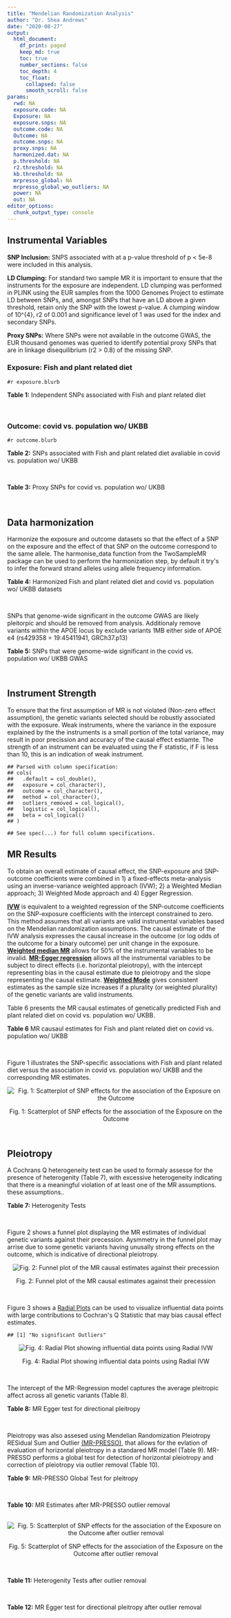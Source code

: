 ```yaml
---
title: "Mendelian Randomization Analysis"
author: "Dr. Shea Andrews"
date: "2020-08-27"
output:
  html_document:
    df_print: paged
    keep_md: true
    toc: true
    number_sections: false
    toc_depth: 4
    toc_float:
      collapsed: false
      smooth_scroll: false
params:
  rwd: NA
  exposure.code: NA
  Exposure: NA
  exposure.snps: NA
  outcome.code: NA
  Outcome: NA
  outcome.snps: NA
  proxy.snps: NA
  harmonized.dat: NA
  p.threshold: NA
  r2.threshold: NA
  kb.threshold: NA
  mrpresso_global: NA
  mrpresso_global_wo_outliers: NA
  power: NA
  out: NA
editor_options:
  chunk_output_type: console
---
```







## Instrumental Variables
**SNP Inclusion:** SNPS associated with at a p-value threshold of p < 5e-8 were included in this analysis.
<br>

**LD Clumping:** For standard two sample MR it is important to ensure that the instruments for the exposure are independent. LD clumping was performed in PLINK using the EUR samples from the 1000 Genomes Project to estimate LD between SNPs, and, amongst SNPs that have an LD above a given threshold, retain only the SNP with the lowest p-value. A clumping window of 10^{4}, r2 of 0.001 and significance level of 1 was used for the index and secondary SNPs.
<br>

**Proxy SNPs:** Where SNPs were not available in the outcome GWAS, the EUR thousand genomes was queried to identify potential proxy SNPs that are in linkage disequilibrium (r2 > 0.8) of the missing SNP.
<br>

### Exposure: Fish and plant related diet
`#r exposure.blurb`
<br>

**Table 1:** Independent SNPs associated with Fish and plant related diet
<div data-pagedtable="false">
  <script data-pagedtable-source type="application/json">
{"columns":[{"label":["SNP"],"name":[1],"type":["chr"],"align":["left"]},{"label":["CHROM"],"name":[2],"type":["dbl"],"align":["right"]},{"label":["POS"],"name":[3],"type":["dbl"],"align":["right"]},{"label":["REF"],"name":[4],"type":["chr"],"align":["left"]},{"label":["ALT"],"name":[5],"type":["chr"],"align":["left"]},{"label":["AF"],"name":[6],"type":["dbl"],"align":["right"]},{"label":["BETA"],"name":[7],"type":["dbl"],"align":["right"]},{"label":["SE"],"name":[8],"type":["dbl"],"align":["right"]},{"label":["Z"],"name":[9],"type":["dbl"],"align":["right"]},{"label":["P"],"name":[10],"type":["dbl"],"align":["right"]},{"label":["N"],"name":[11],"type":["dbl"],"align":["right"]},{"label":["TRAIT"],"name":[12],"type":["chr"],"align":["left"]}],"data":[{"1":"rs6699744","2":"1","3":"72825144","4":"A","5":"T","6":"0.614350","7":"0.0176817","8":"0.00251240","9":"7.03777","10":"2.0e-12","11":"335576","12":"fish_plant_diet"},{"1":"rs6690619","2":"1","3":"153765399","4":"C","5":"T","6":"0.508389","7":"-0.0182667","8":"0.00243049","9":"-7.51564","10":"5.7e-14","11":"335576","12":"fish_plant_diet"},{"1":"rs45501495","2":"1","3":"204596454","4":"C","5":"T","6":"0.233721","7":"0.0175379","8":"0.00286562","9":"6.12011","10":"9.4e-10","11":"335576","12":"fish_plant_diet"},{"1":"rs4953150","2":"2","3":"45157336","4":"C","5":"T","6":"0.342028","7":"-0.0193152","8":"0.00257415","9":"-7.50353","10":"6.2e-14","11":"335576","12":"fish_plant_diet"},{"1":"rs17049185","2":"2","3":"58072660","4":"G","5":"T","6":"0.265216","7":"0.0164143","8":"0.00276984","9":"5.92608","10":"3.1e-09","11":"335576","12":"fish_plant_diet"},{"1":"rs4458235","2":"2","3":"79710525","4":"A","5":"T","6":"0.671605","7":"-0.0161001","8":"0.00257371","9":"-6.25560","10":"4.0e-10","11":"335576","12":"fish_plant_diet"},{"1":"rs6756149","2":"2","3":"104099833","4":"C","5":"T","6":"0.460539","7":"0.0158560","8":"0.00242740","9":"6.53209","10":"6.5e-11","11":"335576","12":"fish_plant_diet"},{"1":"rs10180461","2":"2","3":"144263033","4":"T","5":"C","6":"0.391681","7":"-0.0138352","8":"0.00249154","9":"-5.55287","10":"2.8e-08","11":"335576","12":"fish_plant_diet"},{"1":"rs2463652","2":"2","3":"157127415","4":"C","5":"A","6":"0.462862","7":"0.0144339","8":"0.00243718","9":"5.92238","10":"3.2e-09","11":"335576","12":"fish_plant_diet"},{"1":"rs10510554","2":"3","3":"25099776","4":"T","5":"C","6":"0.569949","7":"0.0159892","8":"0.00245816","9":"6.50454","10":"7.8e-11","11":"335576","12":"fish_plant_diet"},{"1":"rs1248825","2":"3","3":"84993411","4":"A","5":"C","6":"0.674802","7":"0.0196439","8":"0.00259659","9":"7.56527","10":"3.9e-14","11":"335576","12":"fish_plant_diet"},{"1":"rs80264330","2":"3","3":"114815659","4":"T","5":"G","6":"0.056141","7":"0.0302655","8":"0.00525711","9":"5.75706","10":"8.6e-09","11":"335576","12":"fish_plant_diet"},{"1":"rs13082002","2":"3","3":"117317203","4":"T","5":"A","6":"0.467957","7":"0.0141314","8":"0.00244314","9":"5.78411","10":"7.3e-09","11":"335576","12":"fish_plant_diet"},{"1":"rs73868702","2":"3","3":"149754216","4":"G","5":"A","6":"0.043127","7":"-0.0333836","8":"0.00594694","9":"-5.61358","10":"2.0e-08","11":"335576","12":"fish_plant_diet"},{"1":"rs11706682","2":"3","3":"167199681","4":"T","5":"C","6":"0.340750","7":"0.0172815","8":"0.00255589","9":"6.76144","10":"1.4e-11","11":"335576","12":"fish_plant_diet"},{"1":"rs1946265","2":"5","3":"50840436","4":"A","5":"C","6":"0.645199","7":"-0.0149040","8":"0.00254229","9":"-5.86243","10":"4.6e-09","11":"335576","12":"fish_plant_diet"},{"1":"rs12514375","2":"5","3":"60801428","4":"A","5":"T","6":"0.387948","7":"-0.0137440","8":"0.00249301","9":"-5.51301","10":"3.5e-08","11":"335576","12":"fish_plant_diet"},{"1":"rs6870152","2":"5","3":"95883544","4":"A","5":"G","6":"0.623327","7":"-0.0138461","8":"0.00251463","9":"-5.50622","10":"3.7e-08","11":"335576","12":"fish_plant_diet"},{"1":"rs364926","2":"5","3":"166392055","4":"C","5":"T","6":"0.235798","7":"0.0174371","8":"0.00285087","9":"6.11641","10":"9.6e-10","11":"335576","12":"fish_plant_diet"},{"1":"rs11134442","2":"5","3":"166478475","4":"A","5":"G","6":"0.627273","7":"-0.0138524","8":"0.00251296","9":"-5.51238","10":"3.5e-08","11":"335576","12":"fish_plant_diet"},{"1":"rs16891727","2":"6","3":"26488860","4":"C","5":"A","6":"0.131477","7":"-0.0248855","8":"0.00357335","9":"-6.96419","10":"3.3e-12","11":"335576","12":"fish_plant_diet"},{"1":"rs28703977","2":"6","3":"31472792","4":"T","5":"C","6":"0.654148","7":"-0.0159889","8":"0.00255074","9":"-6.26834","10":"3.6e-10","11":"335576","12":"fish_plant_diet"},{"1":"rs9362897","2":"6","3":"92327446","4":"G","5":"T","6":"0.471084","7":"0.0153747","8":"0.00242031","9":"6.35237","10":"2.1e-10","11":"335576","12":"fish_plant_diet"},{"1":"rs12700239","2":"7","3":"20865979","4":"C","5":"A","6":"0.210021","7":"-0.0170831","8":"0.00300568","9":"-5.68361","10":"1.3e-08","11":"335576","12":"fish_plant_diet"},{"1":"rs3021494","2":"8","3":"10983534","4":"A","5":"G","6":"0.530477","7":"-0.0196447","8":"0.00243572","9":"-8.06525","10":"7.3e-16","11":"335576","12":"fish_plant_diet"},{"1":"rs1217105","2":"8","3":"64626932","4":"T","5":"G","6":"0.692030","7":"0.0182021","8":"0.00262079","9":"6.94527","10":"3.8e-12","11":"335576","12":"fish_plant_diet"},{"1":"rs10986983","2":"9","3":"128620009","4":"C","5":"T","6":"0.628287","7":"-0.0177251","8":"0.00250713","9":"-7.06988","10":"1.6e-12","11":"335576","12":"fish_plant_diet"},{"1":"rs946711","2":"10","3":"21806832","4":"A","5":"C","6":"0.326072","7":"-0.0265991","8":"0.00260310","9":"-10.21820","10":"1.6e-24","11":"335576","12":"fish_plant_diet"},{"1":"rs1410054","2":"10","3":"112774155","4":"A","5":"G","6":"0.762720","7":"-0.0179461","8":"0.00284724","9":"-6.30298","10":"2.9e-10","11":"335576","12":"fish_plant_diet"},{"1":"rs10741616","2":"11","3":"13333851","4":"G","5":"A","6":"0.381930","7":"-0.0150594","8":"0.00249104","9":"-6.04543","10":"1.5e-09","11":"335576","12":"fish_plant_diet"},{"1":"rs11237918","2":"11","3":"79294066","4":"T","5":"C","6":"0.400307","7":"0.0140920","8":"0.00247088","9":"5.70323","10":"1.2e-08","11":"335576","12":"fish_plant_diet"},{"1":"rs613597","2":"11","3":"88598646","4":"A","5":"G","6":"0.650945","7":"-0.0148780","8":"0.00253317","9":"-5.87327","10":"4.3e-09","11":"335576","12":"fish_plant_diet"},{"1":"rs34634095","2":"11","3":"111455942","4":"C","5":"A","6":"0.698257","7":"-0.0159467","8":"0.00269385","9":"-5.91967","10":"3.2e-09","11":"335576","12":"fish_plant_diet"},{"1":"rs7978702","2":"12","3":"34366373","4":"G","5":"A","6":"0.818835","7":"0.0173966","8":"0.00313907","9":"5.54196","10":"3.0e-08","11":"335576","12":"fish_plant_diet"},{"1":"rs12826749","2":"12","3":"46412497","4":"C","5":"G","6":"0.421560","7":"-0.0143141","8":"0.00247178","9":"-5.79101","10":"7.0e-09","11":"335576","12":"fish_plant_diet"},{"1":"rs35287743","2":"12","3":"110057250","4":"G","5":"T","6":"0.113999","7":"-0.0345582","8":"0.00382725","9":"-9.02951","10":"1.7e-19","11":"335576","12":"fish_plant_diet"},{"1":"rs560815","2":"13","3":"55935080","4":"T","5":"A","6":"0.733176","7":"-0.0235298","8":"0.00272600","9":"-8.63162","10":"6.0e-18","11":"335576","12":"fish_plant_diet"},{"1":"rs10161952","2":"13","3":"59474383","4":"A","5":"C","6":"0.313291","7":"-0.0185058","8":"0.00261369","9":"-7.08033","10":"1.4e-12","11":"335576","12":"fish_plant_diet"},{"1":"rs12906493","2":"15","3":"35933286","4":"T","5":"C","6":"0.207753","7":"0.0183225","8":"0.00301038","9":"6.08644","10":"1.2e-09","11":"335576","12":"fish_plant_diet"},{"1":"rs16959955","2":"15","3":"48002700","4":"T","5":"C","6":"0.221373","7":"0.0168573","8":"0.00294229","9":"5.72931","10":"1.0e-08","11":"335576","12":"fish_plant_diet"},{"1":"rs56094641","2":"16","3":"53806453","4":"A","5":"G","6":"0.403329","7":"0.0223354","8":"0.00246582","9":"9.05800","10":"1.3e-19","11":"335576","12":"fish_plant_diet"},{"1":"rs11859365","2":"16","3":"83683945","4":"A","5":"C","6":"0.253428","7":"0.0190706","8":"0.00278154","9":"6.85613","10":"7.1e-12","11":"335576","12":"fish_plant_diet"},{"1":"rs9955276","2":"18","3":"1839339","4":"C","5":"T","6":"0.141809","7":"0.0194761","8":"0.00348698","9":"5.58538","10":"2.3e-08","11":"335576","12":"fish_plant_diet"},{"1":"rs17818263","2":"18","3":"58865261","4":"G","5":"A","6":"0.286039","7":"-0.0146965","8":"0.00268034","9":"-5.48307","10":"4.2e-08","11":"335576","12":"fish_plant_diet"},{"1":"rs12721051","2":"19","3":"45422160","4":"C","5":"G","6":"0.189552","7":"0.0179074","8":"0.00309034","9":"5.79464","10":"6.8e-09","11":"335576","12":"fish_plant_diet"},{"1":"rs380743","2":"19","3":"49241014","4":"G","5":"A","6":"0.493772","7":"-0.0175022","8":"0.00243995","9":"-7.17318","10":"7.3e-13","11":"335576","12":"fish_plant_diet"},{"1":"rs2425026","2":"20","3":"33847253","4":"C","5":"T","6":"0.426877","7":"0.0168691","8":"0.00246823","9":"6.83449","10":"8.2e-12","11":"335576","12":"fish_plant_diet"},{"1":"rs2413052","2":"22","3":"31783781","4":"T","5":"C","6":"0.240382","7":"0.0193561","8":"0.00284149","9":"6.81195","10":"9.6e-12","11":"335576","12":"fish_plant_diet"}],"options":{"columns":{"min":{},"max":[10]},"rows":{"min":[10],"max":[10]},"pages":{}}}
  </script>
</div>
<br>

### Outcome: covid vs. population wo/ UKBB
`#r outcome.blurb`
<br>

**Table 2:** SNPs associated with Fish and plant related diet avaliable in covid vs. population wo/ UKBB
<div data-pagedtable="false">
  <script data-pagedtable-source type="application/json">
{"columns":[{"label":["SNP"],"name":[1],"type":["chr"],"align":["left"]},{"label":["CHROM"],"name":[2],"type":["dbl"],"align":["right"]},{"label":["POS"],"name":[3],"type":["dbl"],"align":["right"]},{"label":["REF"],"name":[4],"type":["chr"],"align":["left"]},{"label":["ALT"],"name":[5],"type":["chr"],"align":["left"]},{"label":["AF"],"name":[6],"type":["dbl"],"align":["right"]},{"label":["BETA"],"name":[7],"type":["dbl"],"align":["right"]},{"label":["SE"],"name":[8],"type":["dbl"],"align":["right"]},{"label":["Z"],"name":[9],"type":["dbl"],"align":["right"]},{"label":["P"],"name":[10],"type":["dbl"],"align":["right"]},{"label":["N"],"name":[11],"type":["dbl"],"align":["right"]},{"label":["TRAIT"],"name":[12],"type":["chr"],"align":["left"]}],"data":[{"1":"rs6699744","2":"1","3":"72825144","4":"A","5":"T","6":"0.6108490","7":"-0.00604200","8":"0.036291","9":"-0.16648756","10":"0.86780","11":"10","12":"covid_vs._population__woUKBB"},{"1":"rs6690619","2":"1","3":"153765399","4":"C","5":"T","6":"0.5256920","7":"-0.01237600","8":"0.025459","9":"-0.48611493","10":"0.62690","11":"15","12":"covid_vs._population__woUKBB"},{"1":"rs45501495","2":"1","3":"204596454","4":"C","5":"T","6":"0.2686700","7":"0.00260900","8":"0.029638","9":"0.08802888","10":"0.92990","11":"15","12":"covid_vs._population__woUKBB"},{"1":"rs4953150","2":"2","3":"45157336","4":"C","5":"T","6":"0.4214260","7":"-0.01868000","8":"0.027295","9":"-0.68437443","10":"0.49370","11":"14","12":"covid_vs._population__woUKBB"},{"1":"rs17049185","2":"2","3":"58072660","4":"G","5":"T","6":"0.3082820","7":"0.00754300","8":"0.030940","9":"0.24379444","10":"0.80740","11":"13","12":"covid_vs._population__woUKBB"},{"1":"rs4458235","2":"2","3":"79710525","4":"A","5":"T","6":"0.6354390","7":"-0.01736700","8":"0.028352","9":"-0.61254938","10":"0.54020","11":"13","12":"covid_vs._population__woUKBB"},{"1":"rs6756149","2":"2","3":"104099833","4":"C","5":"T","6":"0.4588640","7":"-0.01851200","8":"0.026494","9":"-0.69872424","10":"0.48470","11":"14","12":"covid_vs._population__woUKBB"},{"1":"rs10180461","2":"2","3":"144263033","4":"T","5":"C","6":"0.3368940","7":"-0.02017600","8":"0.027826","9":"-0.72507727","10":"0.46840","11":"14","12":"covid_vs._population__woUKBB"},{"1":"rs2463652","2":"2","3":"157127415","4":"C","5":"A","6":"0.3552630","7":"0.01718500","8":"0.039903","9":"0.43066937","10":"0.66670","11":"4","12":"covid_vs._population__woUKBB"},{"1":"rs10510554","2":"3","3":"25099776","4":"T","5":"C","6":"0.6110510","7":"0.00536150","8":"0.026686","9":"0.20091059","10":"0.84080","11":"14","12":"covid_vs._population__woUKBB"},{"1":"rs1248825","2":"3","3":"84993411","4":"A","5":"C","6":"0.6335030","7":"-0.00257010","8":"0.028706","9":"-0.08953181","10":"0.92870","11":"13","12":"covid_vs._population__woUKBB"},{"1":"rs80264330","2":"3","3":"114815659","4":"T","5":"G","6":"0.0546903","7":"0.01279000","8":"0.055354","9":"0.23105828","10":"0.81730","11":"14","12":"covid_vs._population__woUKBB"},{"1":"rs13082002","2":"3","3":"117317203","4":"T","5":"A","6":"0.4760290","7":"-0.04352800","8":"0.035828","9":"-1.21491571","10":"0.22440","11":"8","12":"covid_vs._population__woUKBB"},{"1":"rs73868702","2":"3","3":"149754216","4":"G","5":"A","6":"0.0388244","7":"-0.00604880","8":"0.065863","9":"-0.09183912","10":"0.92680","11":"14","12":"covid_vs._population__woUKBB"},{"1":"rs11706682","2":"3","3":"167199681","4":"T","5":"C","6":"0.3596590","7":"-0.00061938","8":"0.027617","9":"-0.02242749","10":"0.98210","11":"14","12":"covid_vs._population__woUKBB"},{"1":"rs1946265","2":"5","3":"50840436","4":"A","5":"C","6":"0.6314730","7":"0.03972900","8":"0.027468","9":"1.44637396","10":"0.14810","11":"14","12":"covid_vs._population__woUKBB"},{"1":"rs6870152","2":"5","3":"95883544","4":"A","5":"G","6":"0.6004720","7":"-0.00511670","8":"0.027146","9":"-0.18848818","10":"0.85050","11":"14","12":"covid_vs._population__woUKBB"},{"1":"rs364926","2":"5","3":"166392055","4":"C","5":"T","6":"0.2479880","7":"-0.02052900","8":"0.032550","9":"-0.63069124","10":"0.52820","11":"14","12":"covid_vs._population__woUKBB"},{"1":"rs11134442","2":"5","3":"166478475","4":"A","5":"G","6":"0.6129150","7":"0.00725050","8":"0.028828","9":"0.25150895","10":"0.80140","11":"13","12":"covid_vs._population__woUKBB"},{"1":"rs16891727","2":"6","3":"26488860","4":"C","5":"A","6":"0.1060940","7":"-0.06928400","8":"0.057837","9":"-1.19791829","10":"0.23090","11":"12","12":"covid_vs._population__woUKBB"},{"1":"rs28703977","2":"6","3":"31472792","4":"T","5":"C","6":"0.6650720","7":"-0.06057200","8":"0.028984","9":"-2.08984267","10":"0.03663","11":"14","12":"covid_vs._population__woUKBB"},{"1":"rs9362897","2":"6","3":"92327446","4":"G","5":"T","6":"0.5531100","7":"0.02915200","8":"0.026300","9":"1.10844106","10":"0.26770","11":"14","12":"covid_vs._population__woUKBB"},{"1":"rs12700239","2":"7","3":"20865979","4":"C","5":"A","6":"0.1833030","7":"-0.00657070","8":"0.033954","9":"-0.19351770","10":"0.84660","11":"14","12":"covid_vs._population__woUKBB"},{"1":"rs3021494","2":"8","3":"10983534","4":"A","5":"G","6":"0.5800820","7":"-0.03135400","8":"0.028598","9":"-1.09637038","10":"0.27290","11":"13","12":"covid_vs._population__woUKBB"},{"1":"rs1217105","2":"8","3":"64626932","4":"T","5":"G","6":"0.7311460","7":"0.05300200","8":"0.028839","9":"1.83785846","10":"0.06609","11":"14","12":"covid_vs._population__woUKBB"},{"1":"rs10986983","2":"9","3":"128620009","4":"C","5":"T","6":"0.6891790","7":"0.00986280","8":"0.027607","9":"0.35725722","10":"0.72090","11":"14","12":"covid_vs._population__woUKBB"},{"1":"rs946711","2":"10","3":"21806832","4":"A","5":"C","6":"0.3197380","7":"0.01258700","8":"0.027905","9":"0.45106612","10":"0.65200","11":"14","12":"covid_vs._population__woUKBB"},{"1":"rs1410054","2":"10","3":"112774155","4":"A","5":"G","6":"0.7994180","7":"-0.02430300","8":"0.031092","9":"-0.78164801","10":"0.43440","11":"14","12":"covid_vs._population__woUKBB"},{"1":"rs10741616","2":"11","3":"13333851","4":"G","5":"A","6":"0.4477310","7":"0.00214470","8":"0.026949","9":"0.07958366","10":"0.93660","11":"14","12":"covid_vs._population__woUKBB"},{"1":"rs11237918","2":"11","3":"79294066","4":"T","5":"C","6":"0.3774990","7":"-0.02824300","8":"0.026724","9":"-1.05684029","10":"0.29060","11":"14","12":"covid_vs._population__woUKBB"},{"1":"rs613597","2":"11","3":"88598646","4":"A","5":"G","6":"0.7428260","7":"-0.00546380","8":"0.028690","9":"-0.19044266","10":"0.84900","11":"14","12":"covid_vs._population__woUKBB"},{"1":"rs34634095","2":"11","3":"111455942","4":"C","5":"A","6":"0.6993400","7":"-0.06399700","8":"0.060996","9":"-1.04919995","10":"0.29410","11":"5","12":"covid_vs._population__woUKBB"},{"1":"rs7978702","2":"12","3":"34366373","4":"G","5":"A","6":"0.8243290","7":"0.01671100","8":"0.034265","9":"0.48769882","10":"0.62580","11":"13","12":"covid_vs._population__woUKBB"},{"1":"rs12826749","2":"12","3":"46412497","4":"C","5":"G","6":"0.3681280","7":"-0.03773400","8":"0.029523","9":"-1.27812214","10":"0.20120","11":"9","12":"covid_vs._population__woUKBB"},{"1":"rs35287743","2":"12","3":"110057250","4":"G","5":"T","6":"0.1335630","7":"-0.11812000","8":"0.046133","9":"-2.56042312","10":"0.01046","11":"12","12":"covid_vs._population__woUKBB"},{"1":"rs560815","2":"13","3":"55935080","4":"T","5":"A","6":"0.7230320","7":"0.02501900","8":"0.030396","9":"0.82310172","10":"0.41040","11":"13","12":"covid_vs._population__woUKBB"},{"1":"rs10161952","2":"13","3":"59474383","4":"A","5":"C","6":"0.2974150","7":"-0.04005200","8":"0.029224","9":"-1.37051738","10":"0.17050","11":"14","12":"covid_vs._population__woUKBB"},{"1":"rs12906493","2":"15","3":"35933286","4":"T","5":"C","6":"0.1725330","7":"0.02224000","8":"0.033802","9":"0.65794923","10":"0.51060","11":"13","12":"covid_vs._population__woUKBB"},{"1":"rs16959955","2":"15","3":"48002700","4":"T","5":"C","6":"0.3562090","7":"-0.05916500","8":"0.031318","9":"-1.88916917","10":"0.05887","11":"14","12":"covid_vs._population__woUKBB"},{"1":"rs56094641","2":"16","3":"53806453","4":"A","5":"G","6":"0.4466040","7":"-0.00692570","8":"0.026703","9":"-0.25936037","10":"0.79540","11":"14","12":"covid_vs._population__woUKBB"},{"1":"rs11859365","2":"16","3":"83683945","4":"A","5":"C","6":"0.2750360","7":"-0.03129300","8":"0.030626","9":"-1.02177888","10":"0.30690","11":"14","12":"covid_vs._population__woUKBB"},{"1":"rs9955276","2":"18","3":"1839339","4":"C","5":"T","6":"0.1525700","7":"0.00842100","8":"0.037514","9":"0.22447620","10":"0.82240","11":"14","12":"covid_vs._population__woUKBB"},{"1":"rs17818263","2":"18","3":"58865261","4":"G","5":"A","6":"0.3352150","7":"-0.02515300","8":"0.028846","9":"-0.87197532","10":"0.38320","11":"14","12":"covid_vs._population__woUKBB"},{"1":"rs12721051","2":"19","3":"45422160","4":"C","5":"G","6":"0.1779880","7":"-0.00716180","8":"0.035212","9":"-0.20339089","10":"0.83880","11":"14","12":"covid_vs._population__woUKBB"},{"1":"rs380743","2":"19","3":"49241014","4":"G","5":"A","6":"0.3873160","7":"-0.03131900","8":"0.026647","9":"-1.17532931","10":"0.23990","11":"14","12":"covid_vs._population__woUKBB"},{"1":"rs2425026","2":"20","3":"33847253","4":"C","5":"T","6":"0.4566800","7":"0.03341900","8":"0.026979","9":"1.23870418","10":"0.21550","11":"13","12":"covid_vs._population__woUKBB"},{"1":"rs2413052","2":"22","3":"31783781","4":"T","5":"C","6":"0.2495420","7":"0.00677880","8":"0.031935","9":"0.21226867","10":"0.83190","11":"14","12":"covid_vs._population__woUKBB"},{"1":"rs12514375","2":"NA","3":"NA","4":"NA","5":"NA","6":"NA","7":"NA","8":"NA","9":"NA","10":"NA","11":"NA","12":"NA"}],"options":{"columns":{"min":{},"max":[10]},"rows":{"min":[10],"max":[10]},"pages":{}}}
  </script>
</div>
<br>

**Table 3:** Proxy SNPs for covid vs. population wo/ UKBB
<div data-pagedtable="false">
  <script data-pagedtable-source type="application/json">
{"columns":[{"label":["target_snp"],"name":[1],"type":["chr"],"align":["left"]},{"label":["proxy_snp"],"name":[2],"type":["chr"],"align":["left"]},{"label":["ld.r2"],"name":[3],"type":["dbl"],"align":["right"]},{"label":["Dprime"],"name":[4],"type":["dbl"],"align":["right"]},{"label":["PHASE"],"name":[5],"type":["chr"],"align":["left"]},{"label":["X12"],"name":[6],"type":["lgl"],"align":["right"]},{"label":["CHROM"],"name":[7],"type":["dbl"],"align":["right"]},{"label":["POS"],"name":[8],"type":["dbl"],"align":["right"]},{"label":["REF.proxy"],"name":[9],"type":["chr"],"align":["left"]},{"label":["ALT.proxy"],"name":[10],"type":["chr"],"align":["left"]},{"label":["AF"],"name":[11],"type":["dbl"],"align":["right"]},{"label":["BETA"],"name":[12],"type":["dbl"],"align":["right"]},{"label":["SE"],"name":[13],"type":["dbl"],"align":["right"]},{"label":["Z"],"name":[14],"type":["dbl"],"align":["right"]},{"label":["P"],"name":[15],"type":["dbl"],"align":["right"]},{"label":["N"],"name":[16],"type":["dbl"],"align":["right"]},{"label":["TRAIT"],"name":[17],"type":["chr"],"align":["left"]},{"label":["ref"],"name":[18],"type":["lgl"],"align":["right"]},{"label":["ref.proxy"],"name":[19],"type":["chr"],"align":["left"]},{"label":["alt"],"name":[20],"type":["chr"],"align":["left"]},{"label":["alt.proxy"],"name":[21],"type":["chr"],"align":["left"]},{"label":["ALT"],"name":[22],"type":["lgl"],"align":["right"]},{"label":["REF"],"name":[23],"type":["chr"],"align":["left"]},{"label":["proxy.outcome"],"name":[24],"type":["lgl"],"align":["right"]}],"data":[{"1":"rs12514375","2":"rs1445980","3":"0.979437","4":"1","5":"TA/AG","6":"NA","7":"5","8":"60798733","9":"G","10":"A","11":"0.365644","12":"-0.019307","13":"0.029338","14":"-0.6580885","15":"0.5105","16":"11","17":"covid_vs._population__woUKBB","18":"TRUE","19":"A","20":"A","21":"G","22":"TRUE","23":"A","24":"TRUE"}],"options":{"columns":{"min":{},"max":[10]},"rows":{"min":[10],"max":[10]},"pages":{}}}
  </script>
</div>
<br>

## Data harmonization
Harmonize the exposure and outcome datasets so that the effect of a SNP on the exposure and the effect of that SNP on the outcome correspond to the same allele. The harmonise_data function from the TwoSampleMR package can be used to perform the harmonization step, by default it try's to infer the forward strand alleles using allele frequency information.
<br>

**Table 4:** Harmonized Fish and plant related diet and covid vs. population wo/ UKBB datasets
<div data-pagedtable="false">
  <script data-pagedtable-source type="application/json">
{"columns":[{"label":["SNP"],"name":[1],"type":["chr"],"align":["left"]},{"label":["effect_allele.exposure"],"name":[2],"type":["chr"],"align":["left"]},{"label":["other_allele.exposure"],"name":[3],"type":["chr"],"align":["left"]},{"label":["effect_allele.outcome"],"name":[4],"type":["chr"],"align":["left"]},{"label":["other_allele.outcome"],"name":[5],"type":["chr"],"align":["left"]},{"label":["beta.exposure"],"name":[6],"type":["dbl"],"align":["right"]},{"label":["beta.outcome"],"name":[7],"type":["dbl"],"align":["right"]},{"label":["eaf.exposure"],"name":[8],"type":["dbl"],"align":["right"]},{"label":["eaf.outcome"],"name":[9],"type":["dbl"],"align":["right"]},{"label":["remove"],"name":[10],"type":["lgl"],"align":["right"]},{"label":["palindromic"],"name":[11],"type":["lgl"],"align":["right"]},{"label":["ambiguous"],"name":[12],"type":["lgl"],"align":["right"]},{"label":["id.outcome"],"name":[13],"type":["chr"],"align":["left"]},{"label":["chr.outcome"],"name":[14],"type":["dbl"],"align":["right"]},{"label":["pos.outcome"],"name":[15],"type":["dbl"],"align":["right"]},{"label":["se.outcome"],"name":[16],"type":["dbl"],"align":["right"]},{"label":["z.outcome"],"name":[17],"type":["dbl"],"align":["right"]},{"label":["pval.outcome"],"name":[18],"type":["dbl"],"align":["right"]},{"label":["samplesize.outcome"],"name":[19],"type":["dbl"],"align":["right"]},{"label":["outcome"],"name":[20],"type":["chr"],"align":["left"]},{"label":["mr_keep.outcome"],"name":[21],"type":["lgl"],"align":["right"]},{"label":["pval_origin.outcome"],"name":[22],"type":["chr"],"align":["left"]},{"label":["chr.exposure"],"name":[23],"type":["dbl"],"align":["right"]},{"label":["pos.exposure"],"name":[24],"type":["dbl"],"align":["right"]},{"label":["se.exposure"],"name":[25],"type":["dbl"],"align":["right"]},{"label":["z.exposure"],"name":[26],"type":["dbl"],"align":["right"]},{"label":["pval.exposure"],"name":[27],"type":["dbl"],"align":["right"]},{"label":["samplesize.exposure"],"name":[28],"type":["dbl"],"align":["right"]},{"label":["exposure"],"name":[29],"type":["chr"],"align":["left"]},{"label":["mr_keep.exposure"],"name":[30],"type":["lgl"],"align":["right"]},{"label":["pval_origin.exposure"],"name":[31],"type":["chr"],"align":["left"]},{"label":["id.exposure"],"name":[32],"type":["chr"],"align":["left"]},{"label":["action"],"name":[33],"type":["dbl"],"align":["right"]},{"label":["mr_keep"],"name":[34],"type":["lgl"],"align":["right"]},{"label":["pt"],"name":[35],"type":["dbl"],"align":["right"]},{"label":["pleitropy_keep"],"name":[36],"type":["lgl"],"align":["right"]},{"label":["mrpresso_RSSobs"],"name":[37],"type":["lgl"],"align":["right"]},{"label":["mrpresso_pval"],"name":[38],"type":["lgl"],"align":["right"]},{"label":["mrpresso_keep"],"name":[39],"type":["lgl"],"align":["right"]}],"data":[{"1":"rs10161952","2":"C","3":"A","4":"C","5":"A","6":"-0.0185058","7":"-0.04005200","8":"0.313291","9":"0.2974150","10":"FALSE","11":"FALSE","12":"FALSE","13":"V0wgi9","14":"13","15":"59474383","16":"0.029224","17":"-1.37051738","18":"0.17050","19":"14","20":"covidhgi2020anaC2v2woUKBB","21":"TRUE","22":"reported","23":"13","24":"59474383","25":"0.00261369","26":"-7.08033","27":"1.4e-12","28":"335576","29":"Niarchou2020fish","30":"TRUE","31":"reported","32":"NogiaL","33":"2","34":"TRUE","35":"5e-08","36":"TRUE","37":"NA","38":"NA","39":"TRUE"},{"1":"rs10180461","2":"C","3":"T","4":"C","5":"T","6":"-0.0138352","7":"-0.02017600","8":"0.391681","9":"0.3368940","10":"FALSE","11":"FALSE","12":"FALSE","13":"V0wgi9","14":"2","15":"144263033","16":"0.027826","17":"-0.72507727","18":"0.46840","19":"14","20":"covidhgi2020anaC2v2woUKBB","21":"TRUE","22":"reported","23":"2","24":"144263033","25":"0.00249154","26":"-5.55287","27":"2.8e-08","28":"335576","29":"Niarchou2020fish","30":"TRUE","31":"reported","32":"NogiaL","33":"2","34":"TRUE","35":"5e-08","36":"TRUE","37":"NA","38":"NA","39":"TRUE"},{"1":"rs10510554","2":"C","3":"T","4":"C","5":"T","6":"0.0159892","7":"0.00536150","8":"0.569949","9":"0.6110510","10":"FALSE","11":"FALSE","12":"FALSE","13":"V0wgi9","14":"3","15":"25099776","16":"0.026686","17":"0.20091059","18":"0.84080","19":"14","20":"covidhgi2020anaC2v2woUKBB","21":"TRUE","22":"reported","23":"3","24":"25099776","25":"0.00245816","26":"6.50454","27":"7.8e-11","28":"335576","29":"Niarchou2020fish","30":"TRUE","31":"reported","32":"NogiaL","33":"2","34":"TRUE","35":"5e-08","36":"TRUE","37":"NA","38":"NA","39":"TRUE"},{"1":"rs10741616","2":"A","3":"G","4":"A","5":"G","6":"-0.0150594","7":"0.00214470","8":"0.381930","9":"0.4477310","10":"FALSE","11":"FALSE","12":"FALSE","13":"V0wgi9","14":"11","15":"13333851","16":"0.026949","17":"0.07958366","18":"0.93660","19":"14","20":"covidhgi2020anaC2v2woUKBB","21":"TRUE","22":"reported","23":"11","24":"13333851","25":"0.00249104","26":"-6.04543","27":"1.5e-09","28":"335576","29":"Niarchou2020fish","30":"TRUE","31":"reported","32":"NogiaL","33":"2","34":"TRUE","35":"5e-08","36":"TRUE","37":"NA","38":"NA","39":"TRUE"},{"1":"rs10986983","2":"T","3":"C","4":"T","5":"C","6":"-0.0177251","7":"0.00986280","8":"0.628287","9":"0.6891790","10":"FALSE","11":"FALSE","12":"FALSE","13":"V0wgi9","14":"9","15":"128620009","16":"0.027607","17":"0.35725722","18":"0.72090","19":"14","20":"covidhgi2020anaC2v2woUKBB","21":"TRUE","22":"reported","23":"9","24":"128620009","25":"0.00250713","26":"-7.06988","27":"1.6e-12","28":"335576","29":"Niarchou2020fish","30":"TRUE","31":"reported","32":"NogiaL","33":"2","34":"TRUE","35":"5e-08","36":"TRUE","37":"NA","38":"NA","39":"TRUE"},{"1":"rs11134442","2":"G","3":"A","4":"G","5":"A","6":"-0.0138524","7":"0.00725050","8":"0.627273","9":"0.6129150","10":"FALSE","11":"FALSE","12":"FALSE","13":"V0wgi9","14":"5","15":"166478475","16":"0.028828","17":"0.25150895","18":"0.80140","19":"13","20":"covidhgi2020anaC2v2woUKBB","21":"TRUE","22":"reported","23":"5","24":"166478475","25":"0.00251296","26":"-5.51238","27":"3.5e-08","28":"335576","29":"Niarchou2020fish","30":"TRUE","31":"reported","32":"NogiaL","33":"2","34":"TRUE","35":"5e-08","36":"TRUE","37":"NA","38":"NA","39":"TRUE"},{"1":"rs11237918","2":"C","3":"T","4":"C","5":"T","6":"0.0140920","7":"-0.02824300","8":"0.400307","9":"0.3774990","10":"FALSE","11":"FALSE","12":"FALSE","13":"V0wgi9","14":"11","15":"79294066","16":"0.026724","17":"-1.05684029","18":"0.29060","19":"14","20":"covidhgi2020anaC2v2woUKBB","21":"TRUE","22":"reported","23":"11","24":"79294066","25":"0.00247088","26":"5.70323","27":"1.2e-08","28":"335576","29":"Niarchou2020fish","30":"TRUE","31":"reported","32":"NogiaL","33":"2","34":"TRUE","35":"5e-08","36":"TRUE","37":"NA","38":"NA","39":"TRUE"},{"1":"rs11706682","2":"C","3":"T","4":"C","5":"T","6":"0.0172815","7":"-0.00061938","8":"0.340750","9":"0.3596590","10":"FALSE","11":"FALSE","12":"FALSE","13":"V0wgi9","14":"3","15":"167199681","16":"0.027617","17":"-0.02242749","18":"0.98210","19":"14","20":"covidhgi2020anaC2v2woUKBB","21":"TRUE","22":"reported","23":"3","24":"167199681","25":"0.00255589","26":"6.76144","27":"1.4e-11","28":"335576","29":"Niarchou2020fish","30":"TRUE","31":"reported","32":"NogiaL","33":"2","34":"TRUE","35":"5e-08","36":"TRUE","37":"NA","38":"NA","39":"TRUE"},{"1":"rs11859365","2":"C","3":"A","4":"C","5":"A","6":"0.0190706","7":"-0.03129300","8":"0.253428","9":"0.2750360","10":"FALSE","11":"FALSE","12":"FALSE","13":"V0wgi9","14":"16","15":"83683945","16":"0.030626","17":"-1.02177888","18":"0.30690","19":"14","20":"covidhgi2020anaC2v2woUKBB","21":"TRUE","22":"reported","23":"16","24":"83683945","25":"0.00278154","26":"6.85613","27":"7.1e-12","28":"335576","29":"Niarchou2020fish","30":"TRUE","31":"reported","32":"NogiaL","33":"2","34":"TRUE","35":"5e-08","36":"TRUE","37":"NA","38":"NA","39":"TRUE"},{"1":"rs1217105","2":"G","3":"T","4":"G","5":"T","6":"0.0182021","7":"0.05300200","8":"0.692030","9":"0.7311460","10":"FALSE","11":"FALSE","12":"FALSE","13":"V0wgi9","14":"8","15":"64626932","16":"0.028839","17":"1.83785846","18":"0.06609","19":"14","20":"covidhgi2020anaC2v2woUKBB","21":"TRUE","22":"reported","23":"8","24":"64626932","25":"0.00262079","26":"6.94527","27":"3.8e-12","28":"335576","29":"Niarchou2020fish","30":"TRUE","31":"reported","32":"NogiaL","33":"2","34":"TRUE","35":"5e-08","36":"TRUE","37":"NA","38":"NA","39":"TRUE"},{"1":"rs1248825","2":"C","3":"A","4":"C","5":"A","6":"0.0196439","7":"-0.00257010","8":"0.674802","9":"0.6335030","10":"FALSE","11":"FALSE","12":"FALSE","13":"V0wgi9","14":"3","15":"84993411","16":"0.028706","17":"-0.08953181","18":"0.92870","19":"13","20":"covidhgi2020anaC2v2woUKBB","21":"TRUE","22":"reported","23":"3","24":"84993411","25":"0.00259659","26":"7.56527","27":"3.9e-14","28":"335576","29":"Niarchou2020fish","30":"TRUE","31":"reported","32":"NogiaL","33":"2","34":"TRUE","35":"5e-08","36":"TRUE","37":"NA","38":"NA","39":"TRUE"},{"1":"rs12514375","2":"T","3":"A","4":"T","5":"A","6":"-0.0137440","7":"-0.01930700","8":"0.387948","9":"0.3656440","10":"FALSE","11":"TRUE","12":"FALSE","13":"V0wgi9","14":"5","15":"60798733","16":"0.029338","17":"-0.65808849","18":"0.51050","19":"11","20":"covidhgi2020anaC2v2woUKBB","21":"TRUE","22":"reported","23":"5","24":"60801428","25":"0.00249301","26":"-5.51301","27":"3.5e-08","28":"335576","29":"Niarchou2020fish","30":"TRUE","31":"reported","32":"NogiaL","33":"2","34":"TRUE","35":"5e-08","36":"TRUE","37":"NA","38":"NA","39":"TRUE"},{"1":"rs12700239","2":"A","3":"C","4":"A","5":"C","6":"-0.0170831","7":"-0.00657070","8":"0.210021","9":"0.1833030","10":"FALSE","11":"FALSE","12":"FALSE","13":"V0wgi9","14":"7","15":"20865979","16":"0.033954","17":"-0.19351770","18":"0.84660","19":"14","20":"covidhgi2020anaC2v2woUKBB","21":"TRUE","22":"reported","23":"7","24":"20865979","25":"0.00300568","26":"-5.68361","27":"1.3e-08","28":"335576","29":"Niarchou2020fish","30":"TRUE","31":"reported","32":"NogiaL","33":"2","34":"TRUE","35":"5e-08","36":"TRUE","37":"NA","38":"NA","39":"TRUE"},{"1":"rs12721051","2":"G","3":"C","4":"G","5":"C","6":"0.0179074","7":"-0.00716180","8":"0.189552","9":"0.1779880","10":"FALSE","11":"TRUE","12":"FALSE","13":"V0wgi9","14":"19","15":"45422160","16":"0.035212","17":"-0.20339089","18":"0.83880","19":"14","20":"covidhgi2020anaC2v2woUKBB","21":"TRUE","22":"reported","23":"19","24":"45422160","25":"0.00309034","26":"5.79464","27":"6.8e-09","28":"335576","29":"Niarchou2020fish","30":"TRUE","31":"reported","32":"NogiaL","33":"2","34":"TRUE","35":"5e-08","36":"TRUE","37":"NA","38":"NA","39":"TRUE"},{"1":"rs12826749","2":"G","3":"C","4":"G","5":"C","6":"-0.0143141","7":"-0.03773400","8":"0.421560","9":"0.3681280","10":"FALSE","11":"TRUE","12":"TRUE","13":"V0wgi9","14":"12","15":"46412497","16":"0.029523","17":"-1.27812214","18":"0.20120","19":"9","20":"covidhgi2020anaC2v2woUKBB","21":"TRUE","22":"reported","23":"12","24":"46412497","25":"0.00247178","26":"-5.79101","27":"7.0e-09","28":"335576","29":"Niarchou2020fish","30":"TRUE","31":"reported","32":"NogiaL","33":"2","34":"FALSE","35":"5e-08","36":"TRUE","37":"NA","38":"NA","39":"NA"},{"1":"rs12906493","2":"C","3":"T","4":"C","5":"T","6":"0.0183225","7":"0.02224000","8":"0.207753","9":"0.1725330","10":"FALSE","11":"FALSE","12":"FALSE","13":"V0wgi9","14":"15","15":"35933286","16":"0.033802","17":"0.65794923","18":"0.51060","19":"13","20":"covidhgi2020anaC2v2woUKBB","21":"TRUE","22":"reported","23":"15","24":"35933286","25":"0.00301038","26":"6.08644","27":"1.2e-09","28":"335576","29":"Niarchou2020fish","30":"TRUE","31":"reported","32":"NogiaL","33":"2","34":"TRUE","35":"5e-08","36":"TRUE","37":"NA","38":"NA","39":"TRUE"},{"1":"rs13082002","2":"A","3":"T","4":"A","5":"T","6":"0.0141314","7":"-0.04352800","8":"0.467957","9":"0.4760290","10":"FALSE","11":"TRUE","12":"TRUE","13":"V0wgi9","14":"3","15":"117317203","16":"0.035828","17":"-1.21491571","18":"0.22440","19":"8","20":"covidhgi2020anaC2v2woUKBB","21":"TRUE","22":"reported","23":"3","24":"117317203","25":"0.00244314","26":"5.78411","27":"7.3e-09","28":"335576","29":"Niarchou2020fish","30":"TRUE","31":"reported","32":"NogiaL","33":"2","34":"FALSE","35":"5e-08","36":"TRUE","37":"NA","38":"NA","39":"NA"},{"1":"rs1410054","2":"G","3":"A","4":"G","5":"A","6":"-0.0179461","7":"-0.02430300","8":"0.762720","9":"0.7994180","10":"FALSE","11":"FALSE","12":"FALSE","13":"V0wgi9","14":"10","15":"112774155","16":"0.031092","17":"-0.78164801","18":"0.43440","19":"14","20":"covidhgi2020anaC2v2woUKBB","21":"TRUE","22":"reported","23":"10","24":"112774155","25":"0.00284724","26":"-6.30298","27":"2.9e-10","28":"335576","29":"Niarchou2020fish","30":"TRUE","31":"reported","32":"NogiaL","33":"2","34":"TRUE","35":"5e-08","36":"TRUE","37":"NA","38":"NA","39":"TRUE"},{"1":"rs16891727","2":"A","3":"C","4":"A","5":"C","6":"-0.0248855","7":"-0.06928400","8":"0.131477","9":"0.1060940","10":"FALSE","11":"FALSE","12":"FALSE","13":"V0wgi9","14":"6","15":"26488860","16":"0.057837","17":"-1.19791829","18":"0.23090","19":"12","20":"covidhgi2020anaC2v2woUKBB","21":"TRUE","22":"reported","23":"6","24":"26488860","25":"0.00357335","26":"-6.96419","27":"3.3e-12","28":"335576","29":"Niarchou2020fish","30":"TRUE","31":"reported","32":"NogiaL","33":"2","34":"TRUE","35":"5e-08","36":"TRUE","37":"NA","38":"NA","39":"TRUE"},{"1":"rs16959955","2":"C","3":"T","4":"C","5":"T","6":"0.0168573","7":"-0.05916500","8":"0.221373","9":"0.3562090","10":"FALSE","11":"FALSE","12":"FALSE","13":"V0wgi9","14":"15","15":"48002700","16":"0.031318","17":"-1.88916917","18":"0.05887","19":"14","20":"covidhgi2020anaC2v2woUKBB","21":"TRUE","22":"reported","23":"15","24":"48002700","25":"0.00294229","26":"5.72931","27":"1.0e-08","28":"335576","29":"Niarchou2020fish","30":"TRUE","31":"reported","32":"NogiaL","33":"2","34":"TRUE","35":"5e-08","36":"TRUE","37":"NA","38":"NA","39":"TRUE"},{"1":"rs17049185","2":"T","3":"G","4":"T","5":"G","6":"0.0164143","7":"0.00754300","8":"0.265216","9":"0.3082820","10":"FALSE","11":"FALSE","12":"FALSE","13":"V0wgi9","14":"2","15":"58072660","16":"0.030940","17":"0.24379444","18":"0.80740","19":"13","20":"covidhgi2020anaC2v2woUKBB","21":"TRUE","22":"reported","23":"2","24":"58072660","25":"0.00276984","26":"5.92608","27":"3.1e-09","28":"335576","29":"Niarchou2020fish","30":"TRUE","31":"reported","32":"NogiaL","33":"2","34":"TRUE","35":"5e-08","36":"TRUE","37":"NA","38":"NA","39":"TRUE"},{"1":"rs17818263","2":"A","3":"G","4":"A","5":"G","6":"-0.0146965","7":"-0.02515300","8":"0.286039","9":"0.3352150","10":"FALSE","11":"FALSE","12":"FALSE","13":"V0wgi9","14":"18","15":"58865261","16":"0.028846","17":"-0.87197532","18":"0.38320","19":"14","20":"covidhgi2020anaC2v2woUKBB","21":"TRUE","22":"reported","23":"18","24":"58865261","25":"0.00268034","26":"-5.48307","27":"4.2e-08","28":"335576","29":"Niarchou2020fish","30":"TRUE","31":"reported","32":"NogiaL","33":"2","34":"TRUE","35":"5e-08","36":"TRUE","37":"NA","38":"NA","39":"TRUE"},{"1":"rs1946265","2":"C","3":"A","4":"C","5":"A","6":"-0.0149040","7":"0.03972900","8":"0.645199","9":"0.6314730","10":"FALSE","11":"FALSE","12":"FALSE","13":"V0wgi9","14":"5","15":"50840436","16":"0.027468","17":"1.44637396","18":"0.14810","19":"14","20":"covidhgi2020anaC2v2woUKBB","21":"TRUE","22":"reported","23":"5","24":"50840436","25":"0.00254229","26":"-5.86243","27":"4.6e-09","28":"335576","29":"Niarchou2020fish","30":"TRUE","31":"reported","32":"NogiaL","33":"2","34":"TRUE","35":"5e-08","36":"TRUE","37":"NA","38":"NA","39":"TRUE"},{"1":"rs2413052","2":"C","3":"T","4":"C","5":"T","6":"0.0193561","7":"0.00677880","8":"0.240382","9":"0.2495420","10":"FALSE","11":"FALSE","12":"FALSE","13":"V0wgi9","14":"22","15":"31783781","16":"0.031935","17":"0.21226867","18":"0.83190","19":"14","20":"covidhgi2020anaC2v2woUKBB","21":"TRUE","22":"reported","23":"22","24":"31783781","25":"0.00284149","26":"6.81195","27":"9.6e-12","28":"335576","29":"Niarchou2020fish","30":"TRUE","31":"reported","32":"NogiaL","33":"2","34":"TRUE","35":"5e-08","36":"TRUE","37":"NA","38":"NA","39":"TRUE"},{"1":"rs2425026","2":"T","3":"C","4":"T","5":"C","6":"0.0168691","7":"0.03341900","8":"0.426877","9":"0.4566800","10":"FALSE","11":"FALSE","12":"FALSE","13":"V0wgi9","14":"20","15":"33847253","16":"0.026979","17":"1.23870418","18":"0.21550","19":"13","20":"covidhgi2020anaC2v2woUKBB","21":"TRUE","22":"reported","23":"20","24":"33847253","25":"0.00246823","26":"6.83449","27":"8.2e-12","28":"335576","29":"Niarchou2020fish","30":"TRUE","31":"reported","32":"NogiaL","33":"2","34":"TRUE","35":"5e-08","36":"TRUE","37":"NA","38":"NA","39":"TRUE"},{"1":"rs2463652","2":"A","3":"C","4":"A","5":"C","6":"0.0144339","7":"0.01718500","8":"0.462862","9":"0.3552630","10":"FALSE","11":"FALSE","12":"FALSE","13":"V0wgi9","14":"2","15":"157127415","16":"0.039903","17":"0.43066937","18":"0.66670","19":"4","20":"covidhgi2020anaC2v2woUKBB","21":"TRUE","22":"reported","23":"2","24":"157127415","25":"0.00243718","26":"5.92238","27":"3.2e-09","28":"335576","29":"Niarchou2020fish","30":"TRUE","31":"reported","32":"NogiaL","33":"2","34":"TRUE","35":"5e-08","36":"TRUE","37":"NA","38":"NA","39":"TRUE"},{"1":"rs28703977","2":"C","3":"T","4":"C","5":"T","6":"-0.0159889","7":"-0.06057200","8":"0.654148","9":"0.6650720","10":"FALSE","11":"FALSE","12":"FALSE","13":"V0wgi9","14":"6","15":"31472792","16":"0.028984","17":"-2.08984267","18":"0.03663","19":"14","20":"covidhgi2020anaC2v2woUKBB","21":"TRUE","22":"reported","23":"6","24":"31472792","25":"0.00255074","26":"-6.26834","27":"3.6e-10","28":"335576","29":"Niarchou2020fish","30":"TRUE","31":"reported","32":"NogiaL","33":"2","34":"TRUE","35":"5e-08","36":"TRUE","37":"NA","38":"NA","39":"TRUE"},{"1":"rs3021494","2":"G","3":"A","4":"G","5":"A","6":"-0.0196447","7":"-0.03135400","8":"0.530477","9":"0.5800820","10":"FALSE","11":"FALSE","12":"FALSE","13":"V0wgi9","14":"8","15":"10983534","16":"0.028598","17":"-1.09637038","18":"0.27290","19":"13","20":"covidhgi2020anaC2v2woUKBB","21":"TRUE","22":"reported","23":"8","24":"10983534","25":"0.00243572","26":"-8.06525","27":"7.3e-16","28":"335576","29":"Niarchou2020fish","30":"TRUE","31":"reported","32":"NogiaL","33":"2","34":"TRUE","35":"5e-08","36":"TRUE","37":"NA","38":"NA","39":"TRUE"},{"1":"rs34634095","2":"A","3":"C","4":"A","5":"C","6":"-0.0159467","7":"-0.06399700","8":"0.698257","9":"0.6993400","10":"FALSE","11":"FALSE","12":"FALSE","13":"V0wgi9","14":"11","15":"111455942","16":"0.060996","17":"-1.04919995","18":"0.29410","19":"5","20":"covidhgi2020anaC2v2woUKBB","21":"TRUE","22":"reported","23":"11","24":"111455942","25":"0.00269385","26":"-5.91967","27":"3.2e-09","28":"335576","29":"Niarchou2020fish","30":"TRUE","31":"reported","32":"NogiaL","33":"2","34":"TRUE","35":"5e-08","36":"TRUE","37":"NA","38":"NA","39":"TRUE"},{"1":"rs35287743","2":"T","3":"G","4":"T","5":"G","6":"-0.0345582","7":"-0.11812000","8":"0.113999","9":"0.1335630","10":"FALSE","11":"FALSE","12":"FALSE","13":"V0wgi9","14":"12","15":"110057250","16":"0.046133","17":"-2.56042312","18":"0.01046","19":"12","20":"covidhgi2020anaC2v2woUKBB","21":"TRUE","22":"reported","23":"12","24":"110057250","25":"0.00382725","26":"-9.02951","27":"1.7e-19","28":"335576","29":"Niarchou2020fish","30":"TRUE","31":"reported","32":"NogiaL","33":"2","34":"TRUE","35":"5e-08","36":"TRUE","37":"NA","38":"NA","39":"TRUE"},{"1":"rs364926","2":"T","3":"C","4":"T","5":"C","6":"0.0174371","7":"-0.02052900","8":"0.235798","9":"0.2479880","10":"FALSE","11":"FALSE","12":"FALSE","13":"V0wgi9","14":"5","15":"166392055","16":"0.032550","17":"-0.63069124","18":"0.52820","19":"14","20":"covidhgi2020anaC2v2woUKBB","21":"TRUE","22":"reported","23":"5","24":"166392055","25":"0.00285087","26":"6.11641","27":"9.6e-10","28":"335576","29":"Niarchou2020fish","30":"TRUE","31":"reported","32":"NogiaL","33":"2","34":"TRUE","35":"5e-08","36":"TRUE","37":"NA","38":"NA","39":"TRUE"},{"1":"rs380743","2":"A","3":"G","4":"A","5":"G","6":"-0.0175022","7":"-0.03131900","8":"0.493772","9":"0.3873160","10":"FALSE","11":"FALSE","12":"FALSE","13":"V0wgi9","14":"19","15":"49241014","16":"0.026647","17":"-1.17532931","18":"0.23990","19":"14","20":"covidhgi2020anaC2v2woUKBB","21":"TRUE","22":"reported","23":"19","24":"49241014","25":"0.00243995","26":"-7.17318","27":"7.3e-13","28":"335576","29":"Niarchou2020fish","30":"TRUE","31":"reported","32":"NogiaL","33":"2","34":"TRUE","35":"5e-08","36":"TRUE","37":"NA","38":"NA","39":"TRUE"},{"1":"rs4458235","2":"T","3":"A","4":"T","5":"A","6":"-0.0161001","7":"-0.01736700","8":"0.671605","9":"0.6354390","10":"FALSE","11":"TRUE","12":"FALSE","13":"V0wgi9","14":"2","15":"79710525","16":"0.028352","17":"-0.61254938","18":"0.54020","19":"13","20":"covidhgi2020anaC2v2woUKBB","21":"TRUE","22":"reported","23":"2","24":"79710525","25":"0.00257371","26":"-6.25560","27":"4.0e-10","28":"335576","29":"Niarchou2020fish","30":"TRUE","31":"reported","32":"NogiaL","33":"2","34":"TRUE","35":"5e-08","36":"TRUE","37":"NA","38":"NA","39":"TRUE"},{"1":"rs45501495","2":"T","3":"C","4":"T","5":"C","6":"0.0175379","7":"0.00260900","8":"0.233721","9":"0.2686700","10":"FALSE","11":"FALSE","12":"FALSE","13":"V0wgi9","14":"1","15":"204596454","16":"0.029638","17":"0.08802888","18":"0.92990","19":"15","20":"covidhgi2020anaC2v2woUKBB","21":"TRUE","22":"reported","23":"1","24":"204596454","25":"0.00286562","26":"6.12011","27":"9.4e-10","28":"335576","29":"Niarchou2020fish","30":"TRUE","31":"reported","32":"NogiaL","33":"2","34":"TRUE","35":"5e-08","36":"TRUE","37":"NA","38":"NA","39":"TRUE"},{"1":"rs4953150","2":"T","3":"C","4":"T","5":"C","6":"-0.0193152","7":"-0.01868000","8":"0.342028","9":"0.4214260","10":"FALSE","11":"FALSE","12":"FALSE","13":"V0wgi9","14":"2","15":"45157336","16":"0.027295","17":"-0.68437443","18":"0.49370","19":"14","20":"covidhgi2020anaC2v2woUKBB","21":"TRUE","22":"reported","23":"2","24":"45157336","25":"0.00257415","26":"-7.50353","27":"6.2e-14","28":"335576","29":"Niarchou2020fish","30":"TRUE","31":"reported","32":"NogiaL","33":"2","34":"TRUE","35":"5e-08","36":"TRUE","37":"NA","38":"NA","39":"TRUE"},{"1":"rs560815","2":"A","3":"T","4":"A","5":"T","6":"-0.0235298","7":"0.02501900","8":"0.733176","9":"0.7230320","10":"FALSE","11":"TRUE","12":"FALSE","13":"V0wgi9","14":"13","15":"55935080","16":"0.030396","17":"0.82310172","18":"0.41040","19":"13","20":"covidhgi2020anaC2v2woUKBB","21":"TRUE","22":"reported","23":"13","24":"55935080","25":"0.00272600","26":"-8.63162","27":"6.0e-18","28":"335576","29":"Niarchou2020fish","30":"TRUE","31":"reported","32":"NogiaL","33":"2","34":"TRUE","35":"5e-08","36":"TRUE","37":"NA","38":"NA","39":"TRUE"},{"1":"rs56094641","2":"G","3":"A","4":"G","5":"A","6":"0.0223354","7":"-0.00692570","8":"0.403329","9":"0.4466040","10":"FALSE","11":"FALSE","12":"FALSE","13":"V0wgi9","14":"16","15":"53806453","16":"0.026703","17":"-0.25936037","18":"0.79540","19":"14","20":"covidhgi2020anaC2v2woUKBB","21":"TRUE","22":"reported","23":"16","24":"53806453","25":"0.00246582","26":"9.05800","27":"1.3e-19","28":"335576","29":"Niarchou2020fish","30":"TRUE","31":"reported","32":"NogiaL","33":"2","34":"TRUE","35":"5e-08","36":"TRUE","37":"NA","38":"NA","39":"TRUE"},{"1":"rs613597","2":"G","3":"A","4":"G","5":"A","6":"-0.0148780","7":"-0.00546380","8":"0.650945","9":"0.7428260","10":"FALSE","11":"FALSE","12":"FALSE","13":"V0wgi9","14":"11","15":"88598646","16":"0.028690","17":"-0.19044266","18":"0.84900","19":"14","20":"covidhgi2020anaC2v2woUKBB","21":"TRUE","22":"reported","23":"11","24":"88598646","25":"0.00253317","26":"-5.87327","27":"4.3e-09","28":"335576","29":"Niarchou2020fish","30":"TRUE","31":"reported","32":"NogiaL","33":"2","34":"TRUE","35":"5e-08","36":"TRUE","37":"NA","38":"NA","39":"TRUE"},{"1":"rs6690619","2":"T","3":"C","4":"T","5":"C","6":"-0.0182667","7":"-0.01237600","8":"0.508389","9":"0.5256920","10":"FALSE","11":"FALSE","12":"FALSE","13":"V0wgi9","14":"1","15":"153765399","16":"0.025459","17":"-0.48611493","18":"0.62690","19":"15","20":"covidhgi2020anaC2v2woUKBB","21":"TRUE","22":"reported","23":"1","24":"153765399","25":"0.00243049","26":"-7.51564","27":"5.7e-14","28":"335576","29":"Niarchou2020fish","30":"TRUE","31":"reported","32":"NogiaL","33":"2","34":"TRUE","35":"5e-08","36":"TRUE","37":"NA","38":"NA","39":"TRUE"},{"1":"rs6699744","2":"T","3":"A","4":"T","5":"A","6":"0.0176817","7":"-0.00604200","8":"0.614350","9":"0.6108490","10":"FALSE","11":"TRUE","12":"FALSE","13":"V0wgi9","14":"1","15":"72825144","16":"0.036291","17":"-0.16648756","18":"0.86780","19":"10","20":"covidhgi2020anaC2v2woUKBB","21":"TRUE","22":"reported","23":"1","24":"72825144","25":"0.00251240","26":"7.03777","27":"2.0e-12","28":"335576","29":"Niarchou2020fish","30":"TRUE","31":"reported","32":"NogiaL","33":"2","34":"TRUE","35":"5e-08","36":"TRUE","37":"NA","38":"NA","39":"TRUE"},{"1":"rs6756149","2":"T","3":"C","4":"T","5":"C","6":"0.0158560","7":"-0.01851200","8":"0.460539","9":"0.4588640","10":"FALSE","11":"FALSE","12":"FALSE","13":"V0wgi9","14":"2","15":"104099833","16":"0.026494","17":"-0.69872424","18":"0.48470","19":"14","20":"covidhgi2020anaC2v2woUKBB","21":"TRUE","22":"reported","23":"2","24":"104099833","25":"0.00242740","26":"6.53209","27":"6.5e-11","28":"335576","29":"Niarchou2020fish","30":"TRUE","31":"reported","32":"NogiaL","33":"2","34":"TRUE","35":"5e-08","36":"TRUE","37":"NA","38":"NA","39":"TRUE"},{"1":"rs6870152","2":"G","3":"A","4":"G","5":"A","6":"-0.0138461","7":"-0.00511670","8":"0.623327","9":"0.6004720","10":"FALSE","11":"FALSE","12":"FALSE","13":"V0wgi9","14":"5","15":"95883544","16":"0.027146","17":"-0.18848818","18":"0.85050","19":"14","20":"covidhgi2020anaC2v2woUKBB","21":"TRUE","22":"reported","23":"5","24":"95883544","25":"0.00251463","26":"-5.50622","27":"3.7e-08","28":"335576","29":"Niarchou2020fish","30":"TRUE","31":"reported","32":"NogiaL","33":"2","34":"TRUE","35":"5e-08","36":"TRUE","37":"NA","38":"NA","39":"TRUE"},{"1":"rs73868702","2":"A","3":"G","4":"A","5":"G","6":"-0.0333836","7":"-0.00604880","8":"0.043127","9":"0.0388244","10":"FALSE","11":"FALSE","12":"FALSE","13":"V0wgi9","14":"3","15":"149754216","16":"0.065863","17":"-0.09183912","18":"0.92680","19":"14","20":"covidhgi2020anaC2v2woUKBB","21":"TRUE","22":"reported","23":"3","24":"149754216","25":"0.00594694","26":"-5.61358","27":"2.0e-08","28":"335576","29":"Niarchou2020fish","30":"TRUE","31":"reported","32":"NogiaL","33":"2","34":"TRUE","35":"5e-08","36":"TRUE","37":"NA","38":"NA","39":"TRUE"},{"1":"rs7978702","2":"A","3":"G","4":"A","5":"G","6":"0.0173966","7":"0.01671100","8":"0.818835","9":"0.8243290","10":"FALSE","11":"FALSE","12":"FALSE","13":"V0wgi9","14":"12","15":"34366373","16":"0.034265","17":"0.48769882","18":"0.62580","19":"13","20":"covidhgi2020anaC2v2woUKBB","21":"TRUE","22":"reported","23":"12","24":"34366373","25":"0.00313907","26":"5.54196","27":"3.0e-08","28":"335576","29":"Niarchou2020fish","30":"TRUE","31":"reported","32":"NogiaL","33":"2","34":"TRUE","35":"5e-08","36":"TRUE","37":"NA","38":"NA","39":"TRUE"},{"1":"rs80264330","2":"G","3":"T","4":"G","5":"T","6":"0.0302655","7":"0.01279000","8":"0.056141","9":"0.0546903","10":"FALSE","11":"FALSE","12":"FALSE","13":"V0wgi9","14":"3","15":"114815659","16":"0.055354","17":"0.23105828","18":"0.81730","19":"14","20":"covidhgi2020anaC2v2woUKBB","21":"TRUE","22":"reported","23":"3","24":"114815659","25":"0.00525711","26":"5.75706","27":"8.6e-09","28":"335576","29":"Niarchou2020fish","30":"TRUE","31":"reported","32":"NogiaL","33":"2","34":"TRUE","35":"5e-08","36":"TRUE","37":"NA","38":"NA","39":"TRUE"},{"1":"rs9362897","2":"T","3":"G","4":"T","5":"G","6":"0.0153747","7":"0.02915200","8":"0.471084","9":"0.5531100","10":"FALSE","11":"FALSE","12":"FALSE","13":"V0wgi9","14":"6","15":"92327446","16":"0.026300","17":"1.10844106","18":"0.26770","19":"14","20":"covidhgi2020anaC2v2woUKBB","21":"TRUE","22":"reported","23":"6","24":"92327446","25":"0.00242031","26":"6.35237","27":"2.1e-10","28":"335576","29":"Niarchou2020fish","30":"TRUE","31":"reported","32":"NogiaL","33":"2","34":"TRUE","35":"5e-08","36":"TRUE","37":"NA","38":"NA","39":"TRUE"},{"1":"rs946711","2":"C","3":"A","4":"C","5":"A","6":"-0.0265991","7":"0.01258700","8":"0.326072","9":"0.3197380","10":"FALSE","11":"FALSE","12":"FALSE","13":"V0wgi9","14":"10","15":"21806832","16":"0.027905","17":"0.45106612","18":"0.65200","19":"14","20":"covidhgi2020anaC2v2woUKBB","21":"TRUE","22":"reported","23":"10","24":"21806832","25":"0.00260310","26":"-10.21820","27":"1.6e-24","28":"335576","29":"Niarchou2020fish","30":"TRUE","31":"reported","32":"NogiaL","33":"2","34":"TRUE","35":"5e-08","36":"TRUE","37":"NA","38":"NA","39":"TRUE"},{"1":"rs9955276","2":"T","3":"C","4":"T","5":"C","6":"0.0194761","7":"0.00842100","8":"0.141809","9":"0.1525700","10":"FALSE","11":"FALSE","12":"FALSE","13":"V0wgi9","14":"18","15":"1839339","16":"0.037514","17":"0.22447620","18":"0.82240","19":"14","20":"covidhgi2020anaC2v2woUKBB","21":"TRUE","22":"reported","23":"18","24":"1839339","25":"0.00348698","26":"5.58538","27":"2.3e-08","28":"335576","29":"Niarchou2020fish","30":"TRUE","31":"reported","32":"NogiaL","33":"2","34":"TRUE","35":"5e-08","36":"TRUE","37":"NA","38":"NA","39":"TRUE"}],"options":{"columns":{"min":{},"max":[10]},"rows":{"min":[10],"max":[10]},"pages":{}}}
  </script>
</div>
<br>

SNPs that genome-wide significant in the outcome GWAS are likely pleitorpic and should be removed from analysis. Additionaly remove variants within the APOE locus by exclude variants 1MB either side of APOE e4 (rs429358 = 19:45411941, GRCh37.p13)
<br>


**Table 5:** SNPs that were genome-wide significant in the covid vs. population wo/ UKBB GWAS
<div data-pagedtable="false">
  <script data-pagedtable-source type="application/json">
{"columns":[{"label":["SNP"],"name":[1],"type":["chr"],"align":["left"]},{"label":["chr.outcome"],"name":[2],"type":["dbl"],"align":["right"]},{"label":["pos.outcome"],"name":[3],"type":["dbl"],"align":["right"]},{"label":["pval.exposure"],"name":[4],"type":["dbl"],"align":["right"]},{"label":["pval.outcome"],"name":[5],"type":["dbl"],"align":["right"]}],"data":[],"options":{"columns":{"min":{},"max":[10]},"rows":{"min":[10],"max":[10]},"pages":{}}}
  </script>
</div>
<br>


## Instrument Strength
To ensure that the first assumption of MR is not violated (Non-zero effect assumption), the genetic variants selected should be robustly associated with the exposure. Weak instruments, where the variance in the exposure explained by the the instruments is a small portion of the total variance, may result in poor precission and accuracy of the causal effect estiamte. The strength of an instrument can be evaluated using the F statistic, if F is less than 10, this is an indication of weak instrument.


```
## Parsed with column specification:
## cols(
##   .default = col_double(),
##   exposure = col_character(),
##   outcome = col_character(),
##   method = col_character(),
##   outliers_removed = col_logical(),
##   logistic = col_logical(),
##   beta = col_logical()
## )
```

```
## See spec(...) for full column specifications.
```

<div data-pagedtable="false">
  <script data-pagedtable-source type="application/json">
{"columns":[{"label":["outliers_removed"],"name":[1],"type":["lgl"],"align":["right"]},{"label":["pve.exposure"],"name":[2],"type":["dbl"],"align":["right"]},{"label":["F"],"name":[3],"type":["dbl"],"align":["right"]},{"label":["Alpha"],"name":[4],"type":["dbl"],"align":["right"]},{"label":["NCP"],"name":[5],"type":["dbl"],"align":["right"]},{"label":["Power"],"name":[6],"type":["dbl"],"align":["right"]}],"data":[{"1":"FALSE","2":"0.006076585","3":"44.59425","4":"0.05","5":"11.94493","6":"0.9326967"}],"options":{"columns":{"min":{},"max":[10]},"rows":{"min":[10],"max":[10]},"pages":{}}}
  </script>
</div>

##  MR Results
To obtain an overall estimate of causal effect, the SNP-exposure and SNP-outcome coefficients were combined in 1) a fixed-effects meta-analysis using an inverse-variance weighted approach (IVW); 2) a Weighted Median approach; 3) Weighted Mode approach and 4) Egger Regression.


[**IVW**](https://doi.org/10.1002/gepi.21758) is equivalent to a weighted regression of the SNP-outcome coefficients on the SNP-exposure coefficients with the intercept constrained to zero. This method assumes that all variants are valid instrumental variables based on the Mendelian randomization assumptions. The causal estimate of the IVW analysis expresses the causal increase in the outcome (or log odds of the outcome for a binary outcome) per unit change in the exposure. [**Weighted median MR**](https://doi.org/10.1002/gepi.21965) allows for 50% of the instrumental variables to be invalid. [**MR-Egger regression**](https://doi.org/10.1093/ije/dyw220) allows all the instrumental variables to be subject to direct effects (i.e. horizontal pleiotropy), with the intercept representing bias in the causal estimate due to pleiotropy and the slope representing the causal estimate. [**Weighted Mode**](https://doi.org/10.1093/ije/dyx102) gives consistent estimates as the sample size increases if a plurality (or weighted plurality) of the genetic variants are valid instruments.
<br>



Table 6 presents the MR causal estimates of genetically predicted Fish and plant related diet on covid vs. population wo/ UKBB.
<br>

**Table 6** MR causaul estimates for Fish and plant related diet on covid vs. population wo/ UKBB
<div data-pagedtable="false">
  <script data-pagedtable-source type="application/json">
{"columns":[{"label":["id.exposure"],"name":[1],"type":["chr"],"align":["left"]},{"label":["id.outcome"],"name":[2],"type":["chr"],"align":["left"]},{"label":["outcome"],"name":[3],"type":["fctr"],"align":["left"]},{"label":["exposure"],"name":[4],"type":["fctr"],"align":["left"]},{"label":["method"],"name":[5],"type":["fctr"],"align":["left"]},{"label":["nsnp"],"name":[6],"type":["int"],"align":["right"]},{"label":["b"],"name":[7],"type":["dbl"],"align":["right"]},{"label":["se"],"name":[8],"type":["dbl"],"align":["right"]},{"label":["pval"],"name":[9],"type":["dbl"],"align":["right"]}],"data":[{"1":"NogiaL","2":"V0wgi9","3":"covidhgi2020anaC2v2woUKBB","4":"Niarchou2020fish","5":"Inverse variance weighted (fixed effects)","6":"46","7":"0.47856470","8":"0.2498941","9":"0.05548359"},{"1":"NogiaL","2":"V0wgi9","3":"covidhgi2020anaC2v2woUKBB","4":"Niarchou2020fish","5":"Weighted median","6":"46","7":"0.36781592","8":"0.3450278","9":"0.28640232"},{"1":"NogiaL","2":"V0wgi9","3":"covidhgi2020anaC2v2woUKBB","4":"Niarchou2020fish","5":"Weighted mode","6":"46","7":"0.09201743","8":"0.6968470","9":"0.89553479"},{"1":"NogiaL","2":"V0wgi9","3":"covidhgi2020anaC2v2woUKBB","4":"Niarchou2020fish","5":"MR Egger","6":"46","7":"1.17647942","8":"1.2734562","9":"0.36060459"}],"options":{"columns":{"min":{},"max":[10]},"rows":{"min":[10],"max":[10]},"pages":{}}}
  </script>
</div>
<br>

Figure 1 illustrates the SNP-specific associations with Fish and plant related diet versus the association in covid vs. population wo/ UKBB and the corresponding MR estimates.
<br>

<div class="figure" style="text-align: center">
<img src="/sc/arion/projects/LOAD/shea/Projects/MRcovid/results/MRcovid/Niarchou2020fish/covidhgi2020anaC2v2woUKBB/Niarchou2020fish_5e-8_covidhgi2020anaC2v2woUKBB_MR_Analaysis_files/figure-html/scatter_plot-1.png" alt="Fig. 1: Scatterplot of SNP effects for the association of the Exposure on the Outcome"  />
<p class="caption">Fig. 1: Scatterplot of SNP effects for the association of the Exposure on the Outcome</p>
</div>
<br>


## Pleiotropy
A Cochrans Q heterogeneity test can be used to formaly assesse for the presence of heterogenity (Table 7), with excessive heterogeneity indicating that there is a meaningful violation of at least one of the MR assumptions.
these assumptions..
<br>

**Table 7:** Heterogenity Tests
<div data-pagedtable="false">
  <script data-pagedtable-source type="application/json">
{"columns":[{"label":["id.exposure"],"name":[1],"type":["chr"],"align":["left"]},{"label":["id.outcome"],"name":[2],"type":["chr"],"align":["left"]},{"label":["outcome"],"name":[3],"type":["fctr"],"align":["left"]},{"label":["exposure"],"name":[4],"type":["fctr"],"align":["left"]},{"label":["method"],"name":[5],"type":["fctr"],"align":["left"]},{"label":["Q"],"name":[6],"type":["dbl"],"align":["right"]},{"label":["Q_df"],"name":[7],"type":["dbl"],"align":["right"]},{"label":["Q_pval"],"name":[8],"type":["dbl"],"align":["right"]}],"data":[{"1":"NogiaL","2":"V0wgi9","3":"covidhgi2020anaC2v2woUKBB","4":"Niarchou2020fish","5":"MR Egger","6":"34.65291","7":"44","8":"0.8424938"},{"1":"NogiaL","2":"V0wgi9","3":"covidhgi2020anaC2v2woUKBB","4":"Niarchou2020fish","5":"Inverse variance weighted","6":"34.96530","7":"45","8":"0.8592084"}],"options":{"columns":{"min":{},"max":[10]},"rows":{"min":[10],"max":[10]},"pages":{}}}
  </script>
</div>
<br>

Figure 2 shows a funnel plot displaying the MR estimates of individual genetic variants against their precession. Aysmmetry in the funnel plot may arrise due to some genetic variants having unusally strong effects on the outcome, which is indicative of directional pleiotropy.
<br>

<div class="figure" style="text-align: center">
<img src="/sc/arion/projects/LOAD/shea/Projects/MRcovid/results/MRcovid/Niarchou2020fish/covidhgi2020anaC2v2woUKBB/Niarchou2020fish_5e-8_covidhgi2020anaC2v2woUKBB_MR_Analaysis_files/figure-html/funnel_plot-1.png" alt="Fig. 2: Funnel plot of the MR causal estimates against their precession"  />
<p class="caption">Fig. 2: Funnel plot of the MR causal estimates against their precession</p>
</div>
<br>

Figure 3 shows a [Radial Plots](https://github.com/WSpiller/RadialMR) can be used to visualize influential data points with large contributions to Cochran's Q Statistic that may bias causal effect estimates.




```
## [1] "No significant Outliers"
```

<div class="figure" style="text-align: center">
<img src="/sc/arion/projects/LOAD/shea/Projects/MRcovid/results/MRcovid/Niarchou2020fish/covidhgi2020anaC2v2woUKBB/Niarchou2020fish_5e-8_covidhgi2020anaC2v2woUKBB_MR_Analaysis_files/figure-html/Radial_Plot-1.png" alt="Fig. 4: Radial Plot showing influential data points using Radial IVW"  />
<p class="caption">Fig. 4: Radial Plot showing influential data points using Radial IVW</p>
</div>
<br>

The intercept of the MR-Regression model captures the average pleitropic affect across all genetic variants (Table 8).
<br>

**Table 8:** MR Egger test for directional pleitropy
<div data-pagedtable="false">
  <script data-pagedtable-source type="application/json">
{"columns":[{"label":["id.exposure"],"name":[1],"type":["chr"],"align":["left"]},{"label":["id.outcome"],"name":[2],"type":["chr"],"align":["left"]},{"label":["outcome"],"name":[3],"type":["fctr"],"align":["left"]},{"label":["exposure"],"name":[4],"type":["fctr"],"align":["left"]},{"label":["egger_intercept"],"name":[5],"type":["dbl"],"align":["right"]},{"label":["se"],"name":[6],"type":["dbl"],"align":["right"]},{"label":["pval"],"name":[7],"type":["dbl"],"align":["right"]}],"data":[{"1":"NogiaL","2":"V0wgi9","3":"covidhgi2020anaC2v2woUKBB","4":"Niarchou2020fish","5":"-0.01281063","6":"0.02292055","7":"0.5790538"}],"options":{"columns":{"min":{},"max":[10]},"rows":{"min":[10],"max":[10]},"pages":{}}}
  </script>
</div>
<br>

Pleiotropy was also assesed using Mendelian Randomization Pleiotropy RESidual Sum and Outlier [(MR-PRESSO)](https://doi.org/10.1038/s41588-018-0099-7), that allows for the evlation of evaluation of horizontal pleiotropy in a standared MR model (Table 9). MR-PRESSO performs a global test for detection of horizontal pleiotropy and correction of pleiotropy via outlier removal (Table 10).
<br>

**Table 9:** MR-PRESSO Global Test for pleitropy
<div data-pagedtable="false">
  <script data-pagedtable-source type="application/json">
{"columns":[{"label":["id.exposure"],"name":[1],"type":["chr"],"align":["left"]},{"label":["id.outcome"],"name":[2],"type":["chr"],"align":["left"]},{"label":["outcome"],"name":[3],"type":["chr"],"align":["left"]},{"label":["exposure"],"name":[4],"type":["chr"],"align":["left"]},{"label":["pt"],"name":[5],"type":["dbl"],"align":["right"]},{"label":["outliers_removed"],"name":[6],"type":["lgl"],"align":["right"]},{"label":["n_outliers"],"name":[7],"type":["dbl"],"align":["right"]},{"label":["RSSobs"],"name":[8],"type":["dbl"],"align":["right"]},{"label":["pval"],"name":[9],"type":["dbl"],"align":["right"]}],"data":[{"1":"NogiaL","2":"V0wgi9","3":"covidhgi2020anaC2v2woUKBB","4":"Niarchou2020fish","5":"5e-08","6":"FALSE","7":"0","8":"36.70446","9":"0.8529"}],"options":{"columns":{"min":{},"max":[10]},"rows":{"min":[10],"max":[10]},"pages":{}}}
  </script>
</div>
<br>


**Table 10:** MR Estimates after MR-PRESSO outlier removal
<div data-pagedtable="false">
  <script data-pagedtable-source type="application/json">
{"columns":[{"label":["id.exposure"],"name":[1],"type":["chr"],"align":["left"]},{"label":["id.outcome"],"name":[2],"type":["chr"],"align":["left"]},{"label":["outcome"],"name":[3],"type":["fctr"],"align":["left"]},{"label":["exposure"],"name":[4],"type":["fctr"],"align":["left"]},{"label":["method"],"name":[5],"type":["fctr"],"align":["left"]},{"label":["nsnp"],"name":[6],"type":["int"],"align":["right"]},{"label":["b"],"name":[7],"type":["dbl"],"align":["right"]},{"label":["se"],"name":[8],"type":["dbl"],"align":["right"]},{"label":["pval"],"name":[9],"type":["dbl"],"align":["right"]}],"data":[{"1":"NogiaL","2":"V0wgi9","3":"covidhgi2020anaC2v2woUKBB","4":"Niarchou2020fish","5":"Inverse variance weighted (fixed effects)","6":"46","7":"0.47856470","8":"0.2498941","9":"0.05548359"},{"1":"NogiaL","2":"V0wgi9","3":"covidhgi2020anaC2v2woUKBB","4":"Niarchou2020fish","5":"Weighted median","6":"46","7":"0.36781592","8":"0.3638714","9":"0.31209287"},{"1":"NogiaL","2":"V0wgi9","3":"covidhgi2020anaC2v2woUKBB","4":"Niarchou2020fish","5":"Weighted mode","6":"46","7":"0.09201743","8":"0.7200149","9":"0.89887720"},{"1":"NogiaL","2":"V0wgi9","3":"covidhgi2020anaC2v2woUKBB","4":"Niarchou2020fish","5":"MR Egger","6":"46","7":"1.17647942","8":"1.2734562","9":"0.36060459"}],"options":{"columns":{"min":{},"max":[10]},"rows":{"min":[10],"max":[10]},"pages":{}}}
  </script>
</div>
<br>

<div class="figure" style="text-align: center">
<img src="/sc/arion/projects/LOAD/shea/Projects/MRcovid/results/MRcovid/Niarchou2020fish/covidhgi2020anaC2v2woUKBB/Niarchou2020fish_5e-8_covidhgi2020anaC2v2woUKBB_MR_Analaysis_files/figure-html/scatter_plot_outlier-1.png" alt="Fig. 5: Scatterplot of SNP effects for the association of the Exposure on the Outcome after outlier removal"  />
<p class="caption">Fig. 5: Scatterplot of SNP effects for the association of the Exposure on the Outcome after outlier removal</p>
</div>
<br>

**Table 11:** Heterogenity Tests after outlier removal
<div data-pagedtable="false">
  <script data-pagedtable-source type="application/json">
{"columns":[{"label":["id.exposure"],"name":[1],"type":["chr"],"align":["left"]},{"label":["id.outcome"],"name":[2],"type":["chr"],"align":["left"]},{"label":["outcome"],"name":[3],"type":["fctr"],"align":["left"]},{"label":["exposure"],"name":[4],"type":["fctr"],"align":["left"]},{"label":["method"],"name":[5],"type":["fctr"],"align":["left"]},{"label":["Q"],"name":[6],"type":["dbl"],"align":["right"]},{"label":["Q_df"],"name":[7],"type":["dbl"],"align":["right"]},{"label":["Q_pval"],"name":[8],"type":["dbl"],"align":["right"]}],"data":[{"1":"NogiaL","2":"V0wgi9","3":"covidhgi2020anaC2v2woUKBB","4":"Niarchou2020fish","5":"MR Egger","6":"34.65291","7":"44","8":"0.8424938"},{"1":"NogiaL","2":"V0wgi9","3":"covidhgi2020anaC2v2woUKBB","4":"Niarchou2020fish","5":"Inverse variance weighted","6":"34.96530","7":"45","8":"0.8592084"}],"options":{"columns":{"min":{},"max":[10]},"rows":{"min":[10],"max":[10]},"pages":{}}}
  </script>
</div>
<br>

**Table 12:** MR Egger test for directional pleitropy after outlier removal
<div data-pagedtable="false">
  <script data-pagedtable-source type="application/json">
{"columns":[{"label":["id.exposure"],"name":[1],"type":["chr"],"align":["left"]},{"label":["id.outcome"],"name":[2],"type":["chr"],"align":["left"]},{"label":["outcome"],"name":[3],"type":["fctr"],"align":["left"]},{"label":["exposure"],"name":[4],"type":["fctr"],"align":["left"]},{"label":["egger_intercept"],"name":[5],"type":["dbl"],"align":["right"]},{"label":["se"],"name":[6],"type":["dbl"],"align":["right"]},{"label":["pval"],"name":[7],"type":["dbl"],"align":["right"]}],"data":[{"1":"NogiaL","2":"V0wgi9","3":"covidhgi2020anaC2v2woUKBB","4":"Niarchou2020fish","5":"-0.01281063","6":"0.02292055","7":"0.5790538"}],"options":{"columns":{"min":{},"max":[10]},"rows":{"min":[10],"max":[10]},"pages":{}}}
  </script>
</div>
<br>
